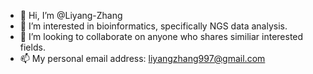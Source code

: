 - 👋 Hi, I’m @Liyang-Zhang
- 👀 I’m interested in bioinformatics, specifically NGS data analysis.
- 💞️ I’m looking to collaborate on anyone who shares similiar interested fields.
- 📫 My personal email address: liyangzhang997@gmail.com

<!---
Liyang-Zhang/Liyang-Zhang is a ✨ special ✨ repository because its `README.md` (this file) appears on your GitHub profile.
You can click the Preview link to take a look at your changes.
--->
